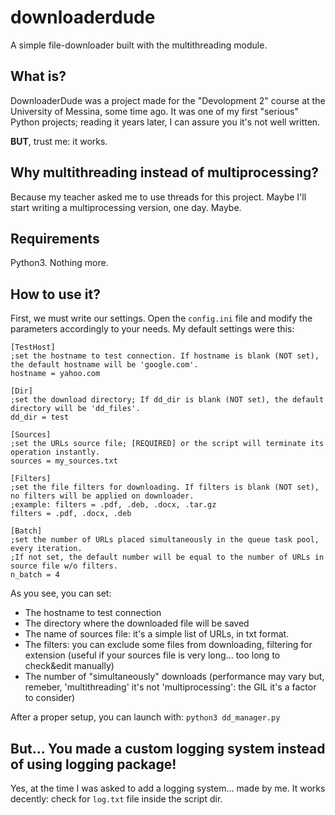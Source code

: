 # downloaderdude
A simple file-downloader built with the multithreading module.

## What is?
DownloaderDude was a project made for the "Devolopment 2" course at the University of Messina, some time ago.
It was one of my first "serious" Python projects; reading it years later, I can assure you it's not well written. 

**BUT**, trust me: it works. 

## Why multithreading instead of multiprocessing?
Because my teacher asked me to use threads for this project. Maybe I'll start writing a multiprocessing version, one day. Maybe.

## Requirements
Python3. Nothing more.

## How to use it?
First, we must write our settings. Open the `config.ini` file and modify the parameters accordingly to your needs.
My default settings were this:
```
[TestHost]
;set the hostname to test connection. If hostname is blank (NOT set), the default hostname will be 'google.com'.
hostname = yahoo.com

[Dir]
;set the download directory; If dd_dir is blank (NOT set), the default directory will be 'dd_files'.
dd_dir = test

[Sources]
;set the URLs source file; [REQUIRED] or the script will terminate its operation instantly.
sources = my_sources.txt

[Filters]
;set the file filters for downloading. If filters is blank (NOT set), no filters will be applied on downloader.
;example: filters = .pdf, .deb, .docx, .tar.gz
filters = .pdf, .docx, .deb

[Batch]
;set the number of URLs placed simultaneously in the queue task pool, every iteration.
;If not set, the default number will be equal to the number of URLs in source file w/o filters.
n_batch = 4
```
As you see, you can set:
- The hostname to test connection
- The directory where the downloaded file will be saved
- The name of sources file: it's a simple list of URLs, in txt format.
- The filters: you can exclude some files from downloading, filtering for extension (useful if your sources file is very long... too long to check&edit manually)
- The number of "simultaneously" downloads (performance may vary but, remeber, 'multithreading' it's not 'multiprocessing': the GIL it's a factor to consider)

After a proper setup, you can launch with: `python3 dd_manager.py`

## But... You made a custom logging system instead of using logging package!
Yes, at the time I was asked to add a logging system... made by me. It works decently: check for `log.txt` file inside the script dir. 
